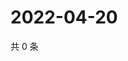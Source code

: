 # 2022-04-20

共 0 条

<!-- BEGIN WEIBO -->
<!-- 最后更新时间 Wed Apr 20 2022 18:19:24 GMT+0800 (China Standard Time) -->

<!-- END WEIBO -->
